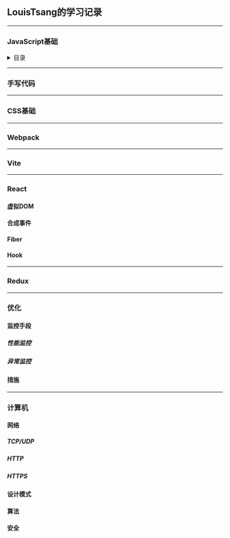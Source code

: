 ## LouisTsang的学习记录
- - -
### JavaScript基础
<details>
<summary>目录</summary>   
<ul>
<li>变量类型</li>
<li>原型链</li>
<li>闭包</li>
<li>执行上下文</li>
<li>词法环境/变量环境</li>
<li>调用栈</li>
<li>暂时性死区</li>
<li>变量提升</li>
<li>This</li>
<li>箭头函数</li>
<li>Promise</li>
<li>事件循环</li>
</ul>
</details>

---
### 手写代码
- - -
### CSS基础
- - -
### Webpack
- - -
### Vite
- - -
### React
#### 虚拟DOM
#### 合成事件
#### Fiber
#### Hook
- - -
### Redux

- - -
### 优化

#### 监控手段
##### 性能监控
##### 异常监控
#### 措施
- - -
### 计算机
#### 网络
##### TCP/UDP
##### HTTP
##### HTTPS

#### 设计模式
#### 算法
#### 安全